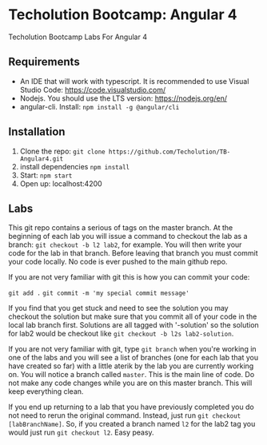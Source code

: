 # Techolution Bootcamp: Angular 4
Techolution Bootcamp Labs For Angular 4
## Requirements
- An IDE that will work with typescript.  It is recommended to use Visual Studio Code: https://code.visualstudio.com/
- Nodejs.  You should use the LTS version: https://nodejs.org/en/
- angular-cli. Install: `npm install -g @angular/cli`
## Installation
1. Clone the repo: `git clone https://github.com/Techolution/TB-Angular4.git`
2. install dependencies `npm install`
3. Start: `npm start`
4. Open up: localhost:4200

## Labs
This git repo contains a serious of tags on the master branch.  At the beginning of each lab you will issue a command to checkout the lab as a branch: `git checkout -b l2 lab2`, for example.  You will then write your code for the lab in that branch. Before leaving that branch you must commit your code locally.  No code is ever pushed to the main github repo. 

If you are not very familiar with git this is how you can commit your code: 

`git add .`
`git commit -m 'my special commit message'`

If you find that you get stuck and need to see the solution you may checkout the solution but make sure that you commit all of your code in the local lab branch first. Solutions are all tagged with '-solution' so the solution for lab2 would be checkout like `git checkout -b l2s lab2-solution`.

If you are not very familiar with git, type `git branch` when you're working in one of the labs and you will see a list of branches (one for each lab that you have created so far) with a little aterik by the lab you are currently working on. You will notice a branch called `master`.  This is the main line of code.  Do not make any code changes while you are on this master branch. This will keep everything clean.

If you end up returning to a lab that you have previously completed you do not need to rerun the original command.  Instead, just run `git checkout [labBranchName]`.  So, if you created a branch named `l2` for the lab2 tag you would just run `git checkout l2`.  Easy peasy.   
